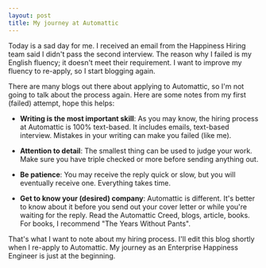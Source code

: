```yaml
---
layout: post
title: My journey at Automattic
---
```


Today is a sad day for me. I received an email from the Happiness Hiring team said I didn't pass the second interview. The reason why I failed is my English fluency; it doesn't meet their requirement. I want to improve my fluency to re-apply, so I start blogging again.

There are many blogs out there about applying to Automattic, so I'm not going to talk about the process again. Here are some notes from my first (failed) attempt, hope this helps:

* **Writing is the most important skill**: As you may know, the hiring process at Automattic is 100% text-based. It includes emails, text-based interview. Mistakes in your writing can make you failed (like me).

* **Attention to detail**: The smallest thing can be used to judge your work. Make sure you have triple checked or more before sending anything out.

* **Be patience**: You may receive the reply quick or slow, but you will eventually receive one. Everything takes time.

* **Get to know your (desired) company**: Automattic is different. It's better to know about it before you send out your cover letter or while you're waiting for the reply. Read the Automattic Creed, blogs, article, books. For books, I recommend "The Years Without Pants".

That's what I want to note about my hiring process. I'll edit this blog shortly when I re-apply to Automattic. My journey as an Enterprise Happiness Engineer is just at the beginning.
